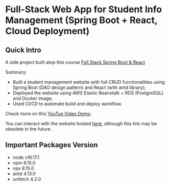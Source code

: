 # Full-Stack Web App for Student Info Management (Spring Boot + React, Cloud Deployment)

## Quick Intro

A side project built atop this course [Full Stack Spring Boot & React](https://amigoscode.com/courses/full-stack-spring-boot-react/)

Summary: 

* Built a student management website with full CRUD functionalities using Spring Boot (DAO design pattern) and React (with antd library);
* Deployed the website using AWS Elastic Beanstalk + RDS (PostgreSQL) and Docker image;
* Used CI/CD to automate build and deploy workflow.

Check more on this [YouTue Video Demo](https://www.youtube.com/watch?v=5Z_WmGlaX_s).

You can interact with the website hosted [here](http://springbootreactfullstack-env.eba-enb6wnfp.us-east-1.elasticbeanstalk.com), although this link may be obsolete in the future.

## Important Packages Version
* node v16.17.1
* npm 8.15.0
* npx 8.15.0
* antd 4.13.0
* unfetch 4.2.0
